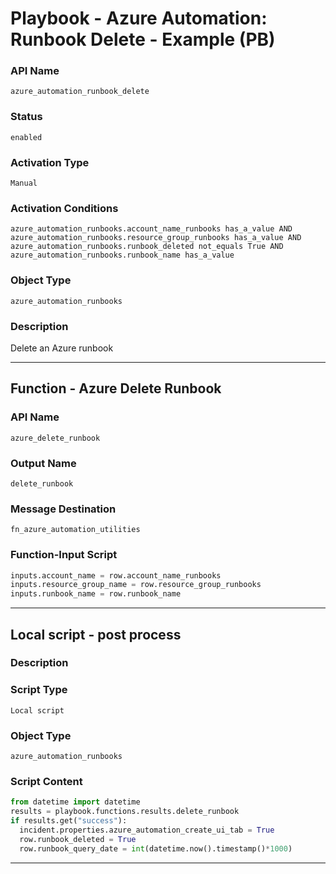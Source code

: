 <!--
    DO NOT MANUALLY EDIT THIS FILE
    THIS FILE IS AUTOMATICALLY GENERATED WITH resilient-sdk codegen
    Generated with resilient-sdk v51.0.0.1.486
-->

# Playbook - Azure Automation: Runbook Delete - Example (PB)

### API Name
`azure_automation_runbook_delete`

### Status
`enabled`

### Activation Type
`Manual`

### Activation Conditions
`azure_automation_runbooks.account_name_runbooks has_a_value AND azure_automation_runbooks.resource_group_runbooks has_a_value AND azure_automation_runbooks.runbook_deleted not_equals True AND azure_automation_runbooks.runbook_name has_a_value`

### Object Type
`azure_automation_runbooks`

### Description
Delete an Azure runbook


---
## Function - Azure Delete Runbook

### API Name
`azure_delete_runbook`

### Output Name
`delete_runbook`

### Message Destination
`fn_azure_automation_utilities`

### Function-Input Script
```python
inputs.account_name = row.account_name_runbooks
inputs.resource_group_name = row.resource_group_runbooks
inputs.runbook_name = row.runbook_name
```

---

## Local script - post process

### Description


### Script Type
`Local script`

### Object Type
`azure_automation_runbooks`

### Script Content
```python
from datetime import datetime
results = playbook.functions.results.delete_runbook
if results.get("success"):
  incident.properties.azure_automation_create_ui_tab = True
  row.runbook_deleted = True
  row.runbook_query_date = int(datetime.now().timestamp()*1000)
```

---


